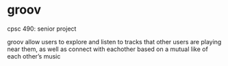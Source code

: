 # groov
cpsc 490: senior project

groov allow users to explore and listen to tracks that other users are playing near them, as well as connect with eachother based on a mutual like of each other’s music

